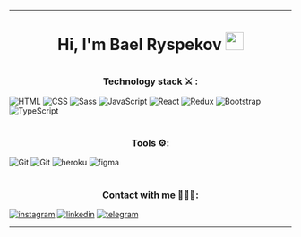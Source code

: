 <hr>
<h1 align="center">Hi, I'm Bael Ryspekov
<img src="https://github.com/blackcater/blackcater/raw/main/images/Hi.gif" height="32"/></h1>
<!-- <h2 align="center">I'm a Mobile  developer from  🇰🇬 </h2> -->

# 

<h3 align="center">Technology stack ⚔️ :</h3>

![HTML](https://img.shields.io/badge/-HTML-992c0e?style=for-the-badge&logo=HTML5) 
![CSS](https://img.shields.io/badge/-Css-0e4a99?style=for-the-badge&logo=css3)
![Sass](https://img.shields.io/badge/-sass-3b2a2a?style=for-the-badge&logo=sass)
![JavaScript](https://img.shields.io/badge/-JavaScript-000?style=for-the-badge&logo=javaScript)
![React](https://img.shields.io/badge/-React-0c75ed?style=for-the-badge&logo=React)
![Redux](https://img.shields.io/badge/-Redux-620ced?style=for-the-badge&logo=Redux)
![Bootstrap](https://img.shields.io/badge/-Bootstrap-720fdb?style=for-the-badge&logo=bootstrap)
![TypeScript](https://img.shields.io/badge/-TypeScript-720fdb?style=for-the-badge&logo=TypeScript)
#
<h3 align="center">Tools ⚙️:</h3>
 


![Git](https://img.shields.io/badge/-Git-d6410b?style=for-the-badge&logo=git)
![Git](https://img.shields.io/badge/-Github-000?style=for-the-badge&logo=github)
![heroku](https://img.shields.io/badge/-heroku-590c82?style=for-the-badge&logo=heroku)
![figma](https://img.shields.io/badge/-figma-17c24a?style=for-the-badge&logo=figma)
#

<h3 align="center"> Сontact with me 🙋🏾‍♂️:</h3>

<a href='https://www.instagram.com/themadeinkg/'>![instagram](https://img.shields.io/badge/-instagram-eb448c?style=for-the-badge&logo=instagram)</a>
<a href='https://www.linkedin.com/in/bael-ryspekov-6b4023233/'>![linkedin](https://img.shields.io/badge/-linkedin-1912de?style=for-the-badge&logo=linkedin)</a>
<a href='https://t.me/hejhn'>![telegram](https://img.shields.io/badge/-telegram-000?style=for-the-badge&logo=telegram)</a>

<hr>








